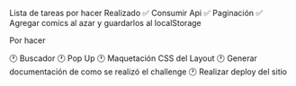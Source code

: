 Lista de tareas por hacer
Realizado
:white_check_mark: Consumir Api
:white_check_mark: Paginación
:white_check_mark: Agregar comics al azar y guardarlos al localStorage

Por hacer

:clock1: Buscador
:clock1: Pop Up
:clock1: Maquetación CSS del Layout
:clock1: Generar documentación de como se realizó el challenge
:clock1: Realizar deploy del sitio




